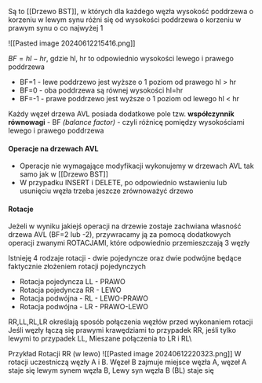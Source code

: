 Są to [[Drzewo BST]], w których dla każdego węzła wysokość poddrzewa o korzeniu w lewym synu różni się od wysokości poddrzewa o korzeniu w prawym synu o co najwyżej 1

![[Pasted image 20240612215416.png]]

$BF=hl-hr$, gdzie hl, hr to odpowiednio wysokości lewego i prawego poddrzewa
- BF=1 - lewe poddrzewo jest wyższe o 1 poziom od prawego hl > hr
- BF=0 - oba poddrzewa są równej wysokości hl=hr
- BF=-1 - prawe poddrzewo jest wyższe o 1 poziom od lewego hl < hr

Każdy węzeł drzewa AVL posiada dodatkowe pole tzw. **współczynnik równowagi** - BF *(balance factor)* - czyli różnicę pomiędzy wysokościami lewego i prawego poddrzewa

#### Operacje na drzewach AVL
- Operacje nie wymagające modyfikacji wykonujemy w drzewach AVL tak samo jak w [[Drzewo BST]]
- W przypadku INSERT i DELETE, po odpowiednio wstawieniu lub usunięciu węzła trzeba jeszcze zrównoważyć drzewo


#### Rotacje
Jeżeli w wyniku jakiejś operacji na drzewie zostaje zachwiana własność drzewa AVL (BF=2 lub -2), przywracamy ją za pomocą dodatkowych operacji zwanymi ROTACJAMI, które odpowiednio przemieszczają 3 węzły

Istnieję 4 rodzaje rotacji - dwie pojedyncze oraz dwie podwójne będące faktycznie złożeniem rotacji pojedynczych

- Rotacja pojedyncza LL - PRAWO
- Rotacja pojedyncza RR - LEWO
- Rotacja podwójna - RL - LEWO-PRAWO
- Rotacja podwójna - LR - PRAWO-LEWO

RR,LL,RL,LR określają sposób połączenia węzłów przed wykonaniem rotacji
Jeśli węzły łączą się prawymi krawędziami to przypadek RR, jeśli tylko lewymi to przypadek LL, Mieszane połączenia to LR i RL\

Przykład Rotacji RR (w lewo)
![[Pasted image 20240612220323.png]]
W rotacji uczestniczą węzły A i B. Węzeł B zajmuje miejsce węzła A, węzeł A staje się lewym synem węzła B, Lewy syn węzła B (BL) staje się 